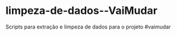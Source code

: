 limpeza-de-dados--VaiMudar
==========================

Scripts para extração e limpeza de dados para o projeto #vaimudar
